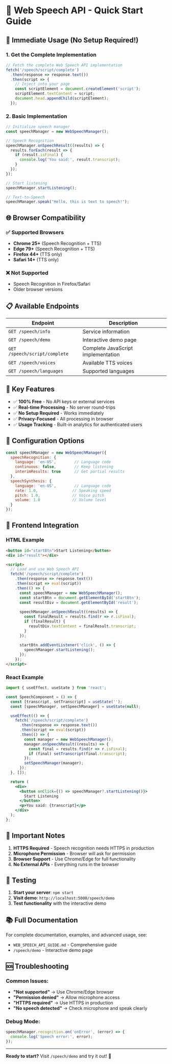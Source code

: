 # 🎤 Web Speech API - Quick Start Guide

## 🚀 Immediate Usage (No Setup Required!)

### 1. Get the Complete Implementation
```javascript
// Fetch the complete Web Speech API implementation
fetch('/speech/script/complete')
  .then(response => response.text())
  .then(script => {
    // Inject into your page
    const scriptElement = document.createElement('script');
    scriptElement.textContent = script;
    document.head.appendChild(scriptElement);
  });
```

### 2. Basic Implementation
```javascript
// Initialize speech manager
const speechManager = new WebSpeechManager();

// Speech Recognition
speechManager.onSpeechResult((results) => {
  results.forEach(result => {
    if (result.isFinal) {
      console.log('You said:', result.transcript);
    }
  });
});

// Start listening
speechManager.startListening();

// Text-to-Speech
speechManager.speak("Hello, this is text to speech!");
```

## 🌐 Browser Compatibility

### ✅ Supported Browsers
- **Chrome 25+** (Speech Recognition + TTS)
- **Edge 79+** (Speech Recognition + TTS)  
- **Firefox 44+** (TTS only)
- **Safari 14+** (TTS only)

### ❌ Not Supported
- Speech Recognition in Firefox/Safari
- Older browser versions

## 📋 Available Endpoints

| Endpoint | Description |
|----------|-------------|
| `GET /speech/info` | Service information |
| `GET /speech/demo` | Interactive demo page |
| `GET /speech/script/complete` | Complete JavaScript implementation |
| `GET /speech/voices` | Available TTS voices |
| `GET /speech/languages` | Supported languages |

## 🎯 Key Features

- ✅ **100% Free** - No API keys or external services
- ✅ **Real-time Processing** - No server round-trips
- ✅ **No Setup Required** - Works immediately
- ✅ **Privacy-Focused** - All processing in browser
- ✅ **Usage Tracking** - Built-in analytics for authenticated users

## 🔧 Configuration Options

```javascript
const speechManager = new WebSpeechManager({
  speechRecognition: {
    language: 'en-US',        // Language code
    continuous: false,        // Keep listening
    interimResults: true      // Get partial results
  },
  speechSynthesis: {
    language: 'en-US',        // Language code
    rate: 1.0,               // Speaking speed
    pitch: 1.0,              // Voice pitch
    volume: 1.0              // Volume level
  }
});
```

## 🎨 Frontend Integration

### HTML Example
```html
<button id="startBtn">Start Listening</button>
<div id="result"></div>

<script>
  // Load and use Web Speech API
  fetch('/speech/script/complete')
    .then(response => response.text())
    .then(script => eval(script))
    .then(() => {
      const speechManager = new WebSpeechManager();
      const startBtn = document.getElementById('startBtn');
      const resultDiv = document.getElementById('result');
      
      speechManager.onSpeechResult((results) => {
        const finalResult = results.find(r => r.isFinal);
        if (finalResult) {
          resultDiv.textContent = finalResult.transcript;
        }
      });
      
      startBtn.addEventListener('click', () => {
        speechManager.startListening();
      });
    });
</script>
```

### React Example
```jsx
import { useEffect, useState } from 'react';

const SpeechComponent = () => {
  const [transcript, setTranscript] = useState('');
  const [speechManager, setSpeechManager] = useState(null);

  useEffect(() => {
    fetch('/speech/script/complete')
      .then(response => response.text())
      .then(script => eval(script))
      .then(() => {
        const manager = new WebSpeechManager();
        manager.onSpeechResult((results) => {
          const final = results.find(r => r.isFinal);
          if (final) setTranscript(final.transcript);
        });
        setSpeechManager(manager);
      });
  }, []);

  return (
    <div>
      <button onClick={() => speechManager?.startListening()}>
        Start Listening
      </button>
      <p>You said: {transcript}</p>
    </div>
  );
};
```

## 🚨 Important Notes

1. **HTTPS Required** - Speech recognition needs HTTPS in production
2. **Microphone Permission** - Browser will ask for permission
3. **Browser Support** - Use Chrome/Edge for full functionality
4. **No External APIs** - Everything runs in the browser

## 🎯 Testing

1. **Start your server**: `npm start`
2. **Visit demo**: `http://localhost:5000/speech/demo`
3. **Test functionality** with the interactive demo

## 📚 Full Documentation

For complete documentation, examples, and advanced usage, see:
- `WEB_SPEECH_API_GUIDE.md` - Comprehensive guide
- `/speech/demo` - Interactive demo page

## 🆘 Troubleshooting

### Common Issues:
- **"Not supported"** → Use Chrome/Edge browser
- **"Permission denied"** → Allow microphone access
- **"HTTPS required"** → Use HTTPS in production
- **"No speech detected"** → Check microphone and speak clearly

### Debug Mode:
```javascript
speechManager.recognition.on('onError', (error) => {
  console.log('Speech error:', error);
});
```

---

**Ready to start?** Visit `/speech/demo` and try it out! 🚀
